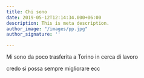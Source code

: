 ```yaml
---
title: Chi sono
date: 2019-05-12T12:14:34.000+06:00
description: This is meta description.
author_image: "/images/pp.jpg"
author_signature: ''

---
```

Mi sono da poco trasferita a Torino in cerca di lavoro

credo si possa sempre migliorare ecc